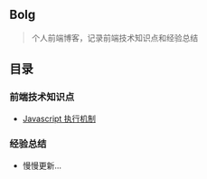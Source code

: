 ## Bolg
> 个人前端博客，记录前端技术知识点和经验总结

## 目录
### 前端技术知识点
- [Javascript 执行机制](https://github.com/xushaocong/blog/blob/master/Javascript%20执行机制.md)

### 经验总结
- 慢慢更新...